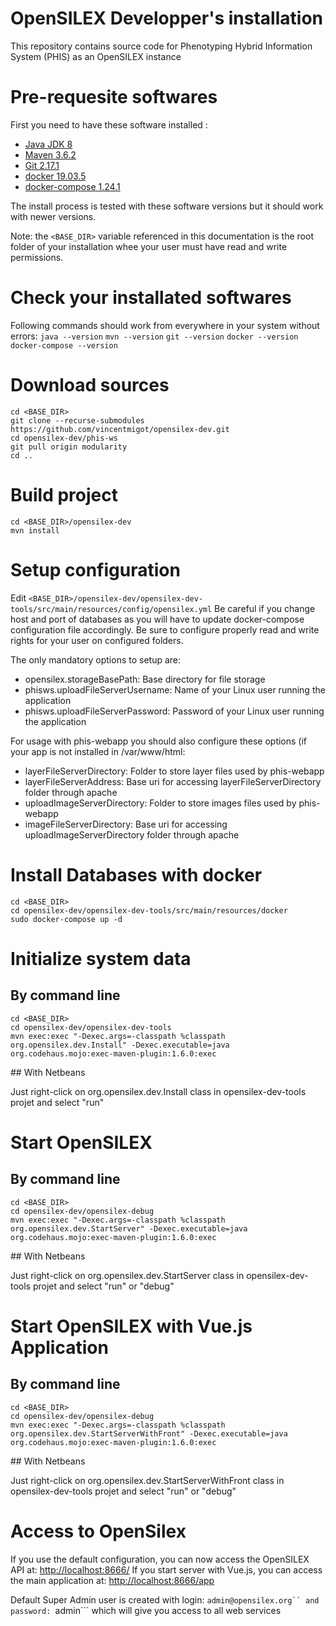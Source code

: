 OpenSILEX Developper's installation
=======================================================

This repository contains source code for Phenotyping Hybrid Information System (PHIS) as an OpenSILEX instance

# Pre-requesite softwares

First you need to have these software installed :

- [Java JDK 8](https://jdk.java.net/java-se-ri/8)
- [Maven 3.6.2](https://maven.apache.org/install.html)
- [Git 2.17.1](https://git-scm.com/book/en/v2/Getting-Started-Installing-Git)
- [docker 19.03.5](https://docs.docker.com/install/)
- [docker-compose 1.24.1](https://docs.docker.com/compose/install/)

The install process is tested with these software versions but it should work with newer versions.

Note: the ```<BASE_DIR>``` variable referenced in this documentation is the root folder of your installation whee your user must have read and write permissions.

# Check your installated softwares

Following commands should work from everywhere in your system without errors:
```java --version```
```mvn --version```
```git --version```
```docker --version```
```docker-compose --version```

# Download sources

```
cd <BASE_DIR>
git clone --recurse-submodules https://github.com/vincentmigot/opensilex-dev.git
cd opensilex-dev/phis-ws
git pull origin modularity
cd ..
```

# Build project

```
cd <BASE_DIR>/opensilex-dev
mvn install
```

# Setup configuration

Edit ```<BASE_DIR>/opensilex-dev/opensilex-dev-tools/src/main/resources/config/opensilex.yml```
Be careful if you change host and port of databases as you will have to update docker-compose configuration file accordingly.
Be sure to configure properly read and write rights for your user on configured folders.

The only mandatory options to setup are:
- opensilex.storageBasePath: Base directory for file storage
- phisws.uploadFileServerUsername: Name of your Linux user running the application
- phisws.uploadFileServerPassword: Password of your Linux user running the application

For usage with phis-webapp you should also configure these options (if your app is not installed in /var/www/html:
- layerFileServerDirectory: Folder to store layer files used by phis-webapp
- layerFileServerAddress: Base uri for accessing layerFileServerDirectory folder through apache
- uploadImageServerDirectory: Folder to store images files used by phis-webapp
- imageFileServerDirectory:  Base uri for accessing uploadImageServerDirectory folder through apache

# Install Databases with docker

```
cd <BASE_DIR>
cd opensilex-dev/opensilex-dev-tools/src/main/resources/docker
sudo docker-compose up -d
```

# Initialize system data

## By command line
```
cd <BASE_DIR>
cd opensilex-dev/opensilex-dev-tools
mvn exec:exec "-Dexec.args=-classpath %classpath org.opensilex.dev.Install" -Dexec.executable=java org.codehaus.mojo:exec-maven-plugin:1.6.0:exec
```

## With Netbeans

Just right-click on org.opensilex.dev.Install class in opensilex-dev-tools projet and select "run"

# Start OpenSILEX

## By command line

```
cd <BASE_DIR>
cd opensilex-dev/opensilex-debug
mvn exec:exec "-Dexec.args=-classpath %classpath org.opensilex.dev.StartServer" -Dexec.executable=java org.codehaus.mojo:exec-maven-plugin:1.6.0:exec
```

## With Netbeans

Just right-click on org.opensilex.dev.StartServer class in opensilex-dev-tools projet and select "run" or "debug"

# Start OpenSILEX with Vue.js Application

## By command line

```
cd <BASE_DIR>
cd opensilex-dev/opensilex-debug
mvn exec:exec "-Dexec.args=-classpath %classpath org.opensilex.dev.StartServerWithFront" -Dexec.executable=java org.codehaus.mojo:exec-maven-plugin:1.6.0:exec
```

## With Netbeans

Just right-click on org.opensilex.dev.StartServerWithFront class in opensilex-dev-tools projet and select "run" or "debug"

# Access to OpenSilex

If you use the default configuration, you can now access the OpenSILEX API at: [http://localhost:8666/](http://localhost:8666/)
If you start server with Vue.js, you can access the main application at: [http://localhost:8666/app](http://localhost:8666/app)

Default Super Admin user is created with login: ```admin@opensilex.org`` and password: ```admin``` which will give you access to all web services


